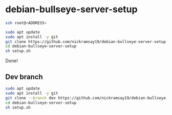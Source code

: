 # debian-bullseye-server-setup

```sh
ssh root@<ADDRESS>
```

```sh
sudo apt update
sudo apt install -y git
git clone https://github.com/nickramsay19/debian-bullseye-server-setup.git 
cd debian-bullseye-server-setup
sh setup.sh
```

Done!

## Dev branch
```sh
sudo apt update
sudo apt install -y git
git clone --branch dev https://github.com/nickramsay19/debian-bullseye-server-setup.git 
cd debian-bullseye-server-setup
sh setup.sh
```
